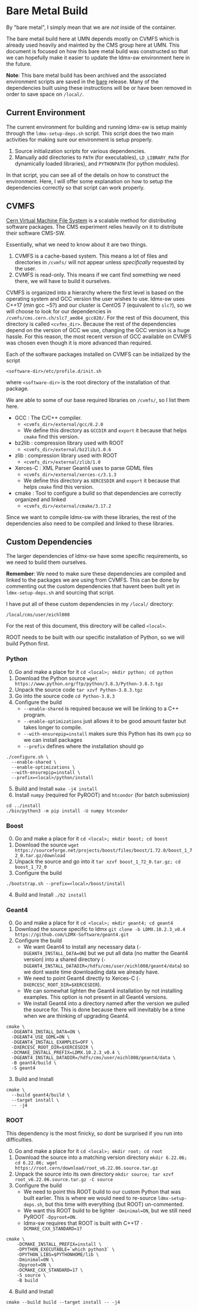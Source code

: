 # Bare Metal Build

By "bare metal", I simply mean that we are *not* inside of the container.

The bare metail build here at UMN depends mostly on CVMFS which is already used heavily and mainted by the CMS group here at UMN.
This document is focused on how this bare metal build was constructed so that 
we can hopefully make it easier to update the ldmx-sw environment here in the future.

**Note**: This bare metal build has been archived and the associated environment scripts are saved in the [bare](https://github.com/UMN-CMS/ldmx-scripts/releases/tag/bare) release. Many of the dependencies built using these instructions will be or have been removed in order to save space on `/local/`.

## Current Environment

The current environment for building and running ldmx-sw is setup mainly through the `ldmx-setup-deps.sh` script.
This script does the two main activities for making sure our environment is setup properly.

1. Source initialization scripts for various dependencies.
2. Manually add directories to `PATH` (for executables), `LD_LIBRARY_PATH` (for dynamically loaded libraries), and `PYTHONPATH` (for python modules).

In that script, you can see all of the details on how to construct the environment.
Here, I will offer some explanation on how to setup the dependencies correctly so that script can work properly.

## CVMFS

[Cern Virtual Machine File System](https://cernvm.cern.ch/fs/) is a scalable method for distributing software packages.
The CMS experiment relies heavily on it to distribute their software CMS-SW.

Essentially, what we need to know about it are two things.

1. CVMFS is a cache-based system. This means a lot of files and directories in `/cvmfs/` will not appear unless *specifically* requested by the user.
2. CVMFS is read-only. This means if we cant find something we need there, we will have to build it ourselves.

CVMFS is organized into a hierarchy where the first level is based on the operating system and GCC version the user wishes to use.
ldmx-sw uses C++17 (min gcc ~5?) and our cluster is CentOS 7 (equivalent to `slc7`), so we will choose to look for our dependencies
in `/cvmfs/cms.cern.ch/slc7_amd64_gcc820/`. For the rest of this document, this directory is called `<cvfms_dir>`.
Because the rest of the dependencies depend on the version of GCC we use, changing the GCC version is a huge hassle.
For this reason, the most recent version of GCC available on CVMFS was chosen even though it is more advanced than required.

Each of the software packages installed on CVMFS can be initialized by the script
```
<software-dir>/etc/profile.d/init.sh
```
where `<software-dir>` is the root directory of the installation of that package.

We are able to some of our base required libraries on `/cvmfs/`, so I list them here.

- GCC : The C/C++ compiler.
  - `<cvmfs_dir>/external/gcc/8.2.0`
  - We define this directory as `GCCDIR` and `export` it because that helps `cmake` find this version.
- bz2lib : compression library used with ROOT
  - `<cvmfs_dir>/external/bz2lib/1.0.6`
- zlib : compression library used with ROOT
  - `<cvmfs_dir>/external/zlib/1.0`
- Xerces-C : XML Parser Geant4 uses to parse GDML files
  - `<cvmfs_dir>/external/xerces-c/3.1.3`
  - We define this directory as `XERCESDIR` and `export` it because that helps `cmake` find this version.
- cmake : Tool to configure a build so that dependencies are correctly organized and linked
  - `<cvmfs_dir>/external/cmake/3.17.2`

Since we want to compile ldmx-sw with these libraries, the rest of the dependencies 
also need to be compiled and linked to these libraries.

## Custom Dependencies

The larger dependencies of ldmx-sw have some specific requirements,
so we need to build them ourselves.

**Remember**: We need to make sure these dependencies are compiled and linked to the packages we are using from CVMFS.
This can be done by commenting out the custom dependencies that havent been built yet in `ldmx-setup-deps.sh` and sourcing
that script.

I have put all of these custom dependencies in my `/local/` directory:
```
/local/cms/user/eichl008
```
For the rest of this document, this directory will be called `<local>`.

ROOT needs to be built with our specific installation of Python, so we will build Python first.

### Python

0. Go and make a place for it `cd <local>; mkdir python; cd python`
1. Download the Python source `wget https://www.python.org/ftp/python/3.8.3/Python-3.8.3.tgz`
2. Unpack the source code `tar xzvf Python-3.8.3.tgz`
3. Go into the source code `cd Python-3.8.3`
4. Configure the build
   - `--enable-shared` is required because we will be linking to a C++ program.
   - `--enable-optimizations` just allows it to be good amount faster but takes longer to compile.
   - `--with-ensurepip=install` makes sure this Python has its own `pip` so we can install packages
   - `--prefix` defines where the installation should go
```
./configure.sh \
  --enable-shared \
  --enable-optimizations \
  --with-ensurepip=install \
  --prefix=<local>/python/install
```
5. Build and Install `make -j4 install`
6. Install `numpy` (required for PyROOT) and `htcondor` (for batch submission)
```
cd ../install
./bin/python3 -m pip install -U numpy htcondor
```

### Boost

0. Go and make a place for it `cd <local>; mkdir boost; cd boost`
1. Download the source `wget https://sourceforge.net/projects/boost/files/boost/1.72.0/boost_1_72_0.tar.gz/download`
2. Unpack the source and go into it `tar xzvf boost_1_72_0.tar.gz; cd boost_1_72_0`
3. Configure the build
```
./bootstrap.sh --prefix=<local>/boost/install
```
4. Build and Install `./b2 install`

### Geant4

0. Go and make a place for it `cd <local>; mkdir geant4; cd geant4`
1. Download the source specific to ldmx `git clone -b LDMX.10.2.3_v0.4 https://github.com/LDMX-Software/geant4.git`
2. Configure the build
   - We want Geant4 to install any necessary data (`-DGEANT4_INSTALL_DATA=ON`) but we put all data (no matter the Geant4 version)
     into a shared directory (`-DGEANT4_INSTALL_DATADIR=/hdfs/cms/user/eichl008/geant4/data`) so 
     we dont waste time downloading data we already have.
   - We need to point Geant4 directly to Xerces-C (`-DXERCESC_ROOT_DIR=$XERCESDIR`).
   - We can somewhat lighten the Geant4 installation by not installing examples. This option is not present in all Geant4 versions.
   - We install Geant4 into a directory named after the version we pulled the source for.
     This is done because there will inevitably be a time when we are thinking of upgrading Geant4.
```
cmake \
  -DGEANT4_INSTALL_DATA=ON \
  -DGEANT4_USE_GDML=ON \
  -DGEANT4_INSTALL_EXAMPLES=OFF \
  -DXERCESC_ROOT_DIR=$XERCESDIR \
  -DCMAKE_INSTALL_PREFIX=LDMX.10.2.3_v0.4 \
  -DGEANT4_INSTALL_DATADIR=/hdfs/cms/user/eichl008/geant4/data \
  -B geant4/build \
  -S geant4
```
3. Build and Install
```
cmake \
  --build geant4/build \
  --target install \
  -- -j4
```

### ROOT

This dependency is the most finicky, so dont be surprised if you run into difficulties.

0. Go and make a place for it `cd <local>; mkdir root; cd root`
1. Download the source into a matching version directory `mkdir 6.22.06; cd 6.22.06; wget https://root.cern/download/root_v6.22.06.source.tar.gz`
2. Unpack the source into its own directory `mkdir source; tar xzvf root_v6.22.06.source.tar.gz -C source`
3. Configure the build
   - We need to point this ROOT build to our custom Python that was built earlier.
     This is where we would need to re-source `ldmx-setup-deps.sh`, but this time with everything (but ROOT) un-commented.
   - We want this ROOT build to be lighter `-Dminimal=ON`, but we still need PyROOT `-Dpyroot=ON`.
   - ldmx-sw requires that ROOT is built with C++17 `-DCMAKE_CXX_STANDARD=17`
```
cmake \
    -DCMAKE_INSTALL_PREFIX=install \
    -DPYTHON_EXECUTABLE=`which python3` \
    -DPYTHON_LIBS=$PYTHONHOME/lib \
    -Dminimal=ON \
    -Dpyroot=ON \
    -DCMAKE_CXX_STANDARD=17 \
    -S source \
    -B build
```
4. Build and Install
```
cmake --build build --target install -- -j4
```

